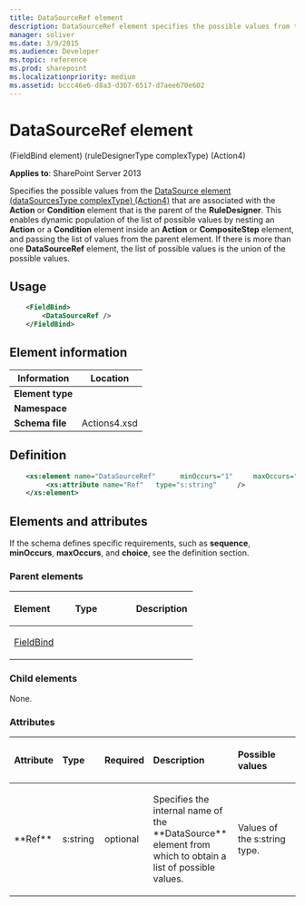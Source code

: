 ```yaml
---
title: DataSourceRef element
description: DataSourceRef element specifies the possible values from the DataSource element that are associated with the Action or Condition element.
manager: soliver
ms.date: 3/9/2015
ms.audience: Developer
ms.topic: reference
ms.prod: sharepoint
ms.localizationpriority: medium
ms.assetid: bccc46e6-d8a3-d3b7-6517-d7aee670e602
---
```


# DataSourceRef element 

(FieldBind element) (ruleDesignerType complexType) (Action4)

**Applies to**: SharePoint Server 2013

Specifies the possible values from the [DataSource element (dataSourcesType complexType) (Action4)](datasource-element-datasourcestype-complextypeaction4.md) that are associated with the **Action** or **Condition** element that is the parent of the **RuleDesigner**. This enables dynamic population of the list of possible values by nesting an **Action** or a **Condition** element inside an **Action** or **CompositeStep** element, and passing the list of values from the parent element. If there is more than one **DataSourceRef** element, the list of possible values is the union of the possible values.

## Usage

```XML
    <FieldBind>
        <DataSourceRef />
    </FieldBind>
```

## Element information

| Information  | Location  |
|---|---|
| **Element type**  |  |
| **Namespace**     |  |
| **Schema file**   | Actions4.xsd |

## Definition

```XML 
    <xs:element name="DataSourceRef"      minOccurs="1"     maxOccurs="unbounded"    >
         <xs:attribute name="Ref"   type="s:string"     />
    </xs:element>  
```

## Elements and attributes

If the schema defines specific requirements, such as **sequence**, **minOccurs**, **maxOccurs**, and **choice**, see the definition section.

### Parent elements

<table>
<colgroup>
<col width="33%" />
<col width="33%" />
<col width="33%" />
</colgroup>
<thead>
<tr class="header">
<th align="left"><p>Element</p></th>
<th align="left"><p>Type</p></th>
<th align="left"><p>Description</p></th>
</tr>
</thead>
<tbody>
<tr class="odd">
<td align="left"><p><a href="fieldbind-element-ruledesignertype-complextypeaction4.md">FieldBind</a></p></td>
<td align="left"><p></p></td>
<td align="left"><p></p></td>
</tr>
</tbody>
</table>

### Child elements

None.

### Attributes

<table>
<colgroup>
<col width="15%" />
<col width="15%" />
<col width="15%" />
<col width="30%" />
<col width="25%" />
</colgroup>
<thead>
<tr class="header">
<th align="left"><p>Attribute</p></th>
<th align="left"><p>Type</p></th>
<th align="left"><p>Required</p></th>
<th align="left"><p>Description</p></th>
<th align="left"><p>Possible values</p></th>
</tr>
</thead>
<tbody>
<tr class="odd">
<td align="left"><p>**Ref**</p></td>
<td align="left"><p>s:string</p></td>
<td align="left"><p>optional</p></td>
<td align="left"><p>Specifies the internal name of the **DataSource** element from which to obtain a list of possible values.</p></td>
<td align="left"><p>Values of the s:string type.</p></td>
</tr>
</tbody>
</table>








